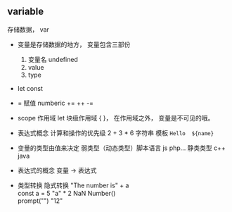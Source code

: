 ## variable 
存储数据， var 

- 
  变量是存储数据的地方， 
  变量包含三部份
  1. 变量名  undefined 
  2. value 
  3. type 

- let const

- = 赋值 
  numberic += ++ -= 

- scope 作用域 let 块级作用域 { }，
在作用域之外， 变量是不可见的哦。

- 表达式概念
  计算和操作的优先级 2 + 3 * 6
  字符串 模板 `Hello  ${name}`

- 变量的类型由值来决定
  弱类型（动态类型）脚本语言 js php...
  静类类型 c++ java

- 表达式的概念
  变量 -> 表达式

- 类型转换
  隐式转换  "The number is" + a  
  const a = 5
  "a" * 2  NaN
  Number()  
  prompt("")  "12"
   

